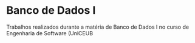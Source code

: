 # Banco de Dados I
Trabalhos realizados durante a matéria de Banco de Dados I no curso de Engenharia de Software (UniCEUB
